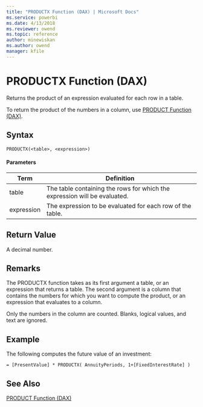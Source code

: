 ```yaml
---
title: "PRODUCTX Function (DAX) | Microsoft Docs"
ms.service: powerbi
ms.date: 4/13/2018
ms.reviewer: owend
ms.topic: reference
author: minewiskan
ms.author: owend
manager: kfile
---
```

# PRODUCTX Function (DAX)
  
Returns the product of an expression evaluated for each row in a table.  
  
To return the product of the numbers in a column, use [PRODUCT Function &#40;DAX&#41;](product-function-dax.md).  
  
## Syntax  
  
```  
PRODUCTX(<table>, <expression>)  
```  
  
#### Parameters  
  
|Term|Definition|  
|--------|--------------|  
|table|The table containing the rows for which the expression will be evaluated.|  
|expression|The expression to be evaluated for each row of the table.|  
  
## Return Value  
A decimal number.  
  
## Remarks  
The PRODUCTX function takes as its first argument a table, or an expression that returns a table. The second argument is a column that contains the numbers for which you want to compute the product, or an expression that evaluates to a column.  
  
Only the numbers in the column are counted. Blanks, logical values, and text are ignored.  
  
## Example  
The following computes the future value of an investment:  
  
```  
= [PresentValue] * PRODUCTX( AnnuityPeriods, 1+[FixedInterestRate] )  
```  
  
## See Also  
[PRODUCT Function &#40;DAX&#41;](product-function-dax.md)  
  
